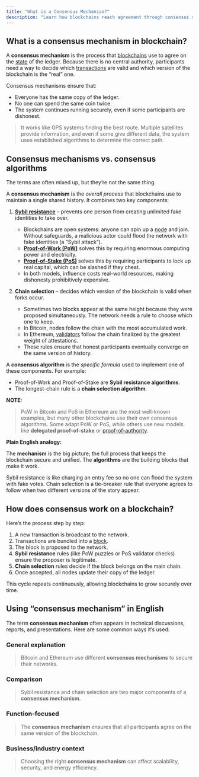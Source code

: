 ```yaml
---
title: "What is a Consensus Mechanism?"
description: "Learn how blockchains reach agreement through consensus mechanisms, including Sybil resistance and chain selection."
---
```


## What is a consensus mechanism in blockchain?

A **consensus mechanism** is the process that [blockchains](https://fluentdev.vercel.app/glossary/blockchain) use to agree on the [state](https://fluentdev.vercel.app/glossary/state) of the ledger. Because there is no central authority, participants need a way to decide which [transactions](https://fluentdev.vercel.app/glossary/transaction) are valid and which version of the blockchain is the “real” one.  

Consensus mechanisms ensure that:

- Everyone has the same copy of the ledger.  
- No one can spend the same coin twice.  
- The system continues running securely, even if some participants are dishonest.  

> It works like GPS systems finding the best route. Multiple satellites provide information, and even if some give different data, the system uses established algorithms to determine the correct path.

## Consensus mechanisms vs. consensus algorithms

The terms are often mixed up, but they’re not the same thing.  

A **consensus mechanism** is the *overall process* that blockchains use to maintain a single shared history. It combines two key components:  

1. [**Sybil resistance**](https://fluentdev.vercel.app/glossary/sybil-resistance) – prevents one person from creating unlimited fake identities to take over.  
   - Blockchains are open systems: anyone can spin up a [node](https://fluentdev.vercel.app/glossary/nodes) and join. Without safeguards, a malicious actor could flood the network with fake identities (a “Sybil attack”).  
   - [**Proof-of-Work (PoW)**](https://fluentdev.vercel.app/glossary/proof-of-work) solves this by requiring enormous computing power and electricity.  
   - [**Proof-of-Stake (PoS)**](https://fluentdev.vercel.app/glossary/proof-of-stake) solves this by requiring participants to lock up real capital, which can be slashed if they cheat.  
   - In both models, influence costs real-world resources, making dishonesty prohibitively expensive.

2. **Chain selection** – decides which version of the blockchain is valid when forks occur.  
   - Sometimes two blocks appear at the same height because they were proposed simultaneously. The network needs a rule to choose which one to keep.  
   - In Bitcoin, nodes follow the chain with the most accumulated work.  
   - In Ethereum, [validators](https://fluentdev.vercel.app/glossary/validators) follow the chain finalized by the greatest weight of attestations.  
   - These rules ensure that honest participants eventually converge on the same version of history.

A **consensus algorithm** is the *specific formula* used to implement one of these components. For example:  
- Proof-of-Work and Proof-of-Stake are **Sybil resistance algorithms**.  
- The longest-chain rule is a **chain selection algorithm**.  

**NOTE:**
> PoW in Bitcoin and PoS in Ethereum are the most well-known examples, but many other blockchains use their own consensus algorithms. Some adapt PoW or PoS, while others use new models like **delegated proof-of-stake** or [proof-of-authority](https://fluentdev.vercel.app/glossary/proof-of-authority).

**Plain English analogy:** 

The **mechanism** is the big picture; the full process that keeps the blockchain secure and unified. The **algorithms** are the building blocks that make it work.  
 
Sybil resistance is like charging an entry fee so no one can flood the system with fake votes. Chain selection is a tie-breaker rule that everyone agrees to follow when two different versions of the story appear.

## How does consensus work on a blockchain?

Here’s the process step by step:

1. A new transaction is broadcast to the network.  
2. Transactions are bundled into a [block](https://fluentdev.vercel.app/glossary/blocks).  
3. The block is proposed to the network.  
4. **Sybil resistance** rules (like PoW puzzles or PoS validator checks) ensure the proposer is legitimate.  
5. **Chain selection** rules decide if the block belongs on the main chain.  
6. Once accepted, all nodes update their copy of the ledger.  

This cycle repeats continuously, allowing blockchains to grow securely over time.

## Using “consensus mechanism” in English

The term **consensus mechanism** often appears in technical discussions, reports, and presentations. Here are some common ways it’s used:

### General explanation  

> Bitcoin and Ethereum use different **consensus mechanisms** to secure their networks.

### Comparison 

> Sybil resistance and chain selection are two major components of a **consensus mechanism**.

### Function-focused  

> The **consensus mechanism** ensures that all participants agree on the same version of the blockchain.

### Business/industry context  
  
> Choosing the right **consensus mechanism** can affect scalability, security, and energy efficiency.